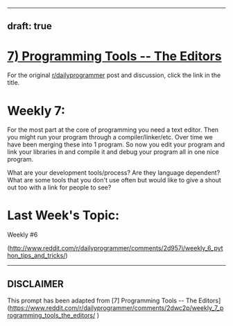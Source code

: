---
draft: true
----

# [7) Programming Tools -- The Editors](https://www.reddit.com/r/dailyprogrammer/comments/2dwc2p/weekly_7_programming_tools_the_editors/)

For the original [r/dailyprogrammer](https://www.reddit.com/r/dailyprogrammer/) post and discussion, click the link in the title.

# Weekly 7:
For the most part at the core of programming you need a text editor. Then you might run your program through a compiler/linker/etc. Over time we have been merging these into 1 program. So now you edit your program and link your libraries in and compile it and debug your program all in one nice program.

What are your development tools/process? Are they language dependent? What are some tools that you don't use often but would like to give a shout out too with a link for people to see?

# Last Week's Topic:
Weekly #6

(http://www.reddit.com/r/dailyprogrammer/comments/2d957i/weekly_6_python_tips_and_tricks/)

----
## **DISCLAIMER**
This prompt has been adapted from [7] Programming Tools -- The Editors](https://www.reddit.com/r/dailyprogrammer/comments/2dwc2p/weekly_7_programming_tools_the_editors/
)
